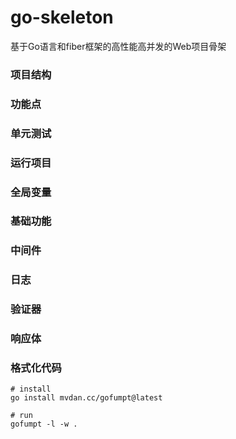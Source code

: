 # go-skeleton
基于Go语言和fiber框架的高性能高并发的Web项目骨架

### 项目结构

### 功能点

### 单元测试

### 运行项目

### 全局变量

### 基础功能

### 中间件

### 日志

### 验证器

### 响应体

### 格式化代码
```shell
# install
go install mvdan.cc/gofumpt@latest

# run 
gofumpt -l -w .   
```